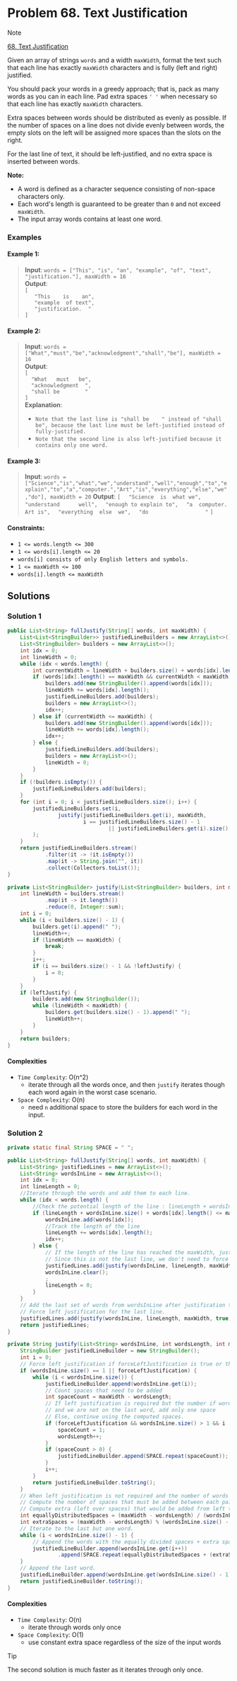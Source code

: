 # Problem 68. Text Justification

> [!NOTE]
> [68. Text Justification](https://leetcode.com/problems/text-justification/description/?envType=study-plan-v2&envId=top-interview-150)

Given an array of strings `words` and a width `maxWidth`, format the text such that each line has exactly `maxWidth` characters and is fully (left and right) justified.

You should pack your words in a greedy approach; that is, pack as many words as you can in each line. Pad extra spaces `' '` when necessary so that each line has exactly `maxWidth` characters.

Extra spaces between words should be distributed as evenly as possible. If the number of spaces on a line does not divide evenly between words, the empty slots on the left will be assigned more spaces than the slots on the right.

For the last line of text, it should be left-justified, and no extra space is inserted between words.

**Note:**

- A word is defined as a character sequence consisting of non-space characters only.
- Each word's length is guaranteed to be greater than `0` and not exceed `maxWidth`.
- The input array words contains at least one word.

### Examples

#### Example 1:

> **Input**: `words = ["This", "is", "an", "example", "of", "text", "justification."], maxWidth = 16`<br/>
> **Output**:<br/>
> `[`<br/>
> `   "This    is    an",`<br/>
> `   "example  of text",`<br/>
> `   "justification.  "`<br/>
> `]`

#### Example 2:

> **Input**: `words = ["What","must","be","acknowledgment","shall","be"], maxWidth = 16`<br/>
> **Output**: <br/>
> `[`<br/>
> `  "What   must   be",`<br/>
> `  "acknowledgment  ",`<br/>
> `  "shall be        "`<br/>
> `]`<br/>
> **Explanation**:
> - `Note that the last line is "shall be    " instead of "shall     be", because the last line must be left-justified instead of fully-justified.`
> - `Note that the second line is also left-justified because it contains only one word.`

#### Example 3:

> **Input**: `words = ["Science","is","what","we","understand","well","enough","to","explain","to","a","computer.","Art","is","everything","else","we","do"], maxWidth = 20`
> **Output**: 
> `[`
> `  "Science  is  what we",`
> `  "understand      well",`
> `  "enough to explain to",`
> `  "a  computer.  Art is",`
> `  "everything  else  we",`
> `  "do                  "`
> `]`

#### Constraints:

- `1 <= words.length <= 300`
- `1 <= words[i].length <= 20`
- `words[i] consists of only English letters and symbols.`
- `1 <= maxWidth <= 100`
- `words[i].length <= maxWidth`

## Solutions

### Solution 1

```java
public List<String> fullJustify(String[] words, int maxWidth) {
    List<List<StringBuilder>> justifiedLineBuilders = new ArrayList<>();
    List<StringBuilder> builders = new ArrayList<>();
    int idx = 0;
    int lineWidth = 0;
    while (idx < words.length) {
        int currentWidth = lineWidth + builders.size() + words[idx].length();
        if (words[idx].length() == maxWidth && currentWidth < maxWidth) {
            builders.add(new StringBuilder().append(words[idx]));
            lineWidth += words[idx].length();
            justifiedLineBuilders.add(builders);
            builders = new ArrayList<>();
            idx++;
        } else if (currentWidth <= maxWidth) {
            builders.add(new StringBuilder().append(words[idx]));
            lineWidth += words[idx].length();
            idx++;
        } else {
            justifiedLineBuilders.add(builders);
            builders = new ArrayList<>();
            lineWidth = 0;
        }
    }
    if (!builders.isEmpty()) {
        justifiedLineBuilders.add(builders);
    }
    for (int i = 0; i < justifiedLineBuilders.size(); i++) {
        justifiedLineBuilders.set(i,
                justify(justifiedLineBuilders.get(i), maxWidth,
                        i == justifiedLineBuilders.size() - 1
                                || justifiedLineBuilders.get(i).size() == 1)
        );
    }
    return justifiedLineBuilders.stream()
            .filter(it -> !it.isEmpty())
            .map(it -> String.join("", it))
            .collect(Collectors.toList());
}

private List<StringBuilder> justify(List<StringBuilder> builders, int maxWidth, boolean leftJustify) {
    int lineWidth = builders.stream()
            .map(it -> it.length())
            .reduce(0, Integer::sum);
    int i = 0;
    while (i < builders.size() - 1) {
        builders.get(i).append(" ");
        lineWidth++;
        if (lineWidth == maxWidth) {
            break;
        }
        i++;
        if (i == builders.size() - 1 && !leftJustify) {
            i = 0;
        }
    }
    if (leftJustify) {
        builders.add(new StringBuilder());
        while (lineWidth < maxWidth) {
            builders.get(builders.size() - 1).append(" ");
            lineWidth++;
        }
    }
    return builders;
}
```

#### Complexities

- `Time Complexity`: O(n^2)
    - iterate through all the words once, and then `justify` iterates though each word again in the worst case scenario.
- `Space Complexity`: O(n)
    - need `n` additional space to store the builders for each word in the input.

### Solution 2

```java
private static final String SPACE = " ";

public List<String> fullJustify(String[] words, int maxWidth) {
    List<String> justifiedLines = new ArrayList<>();
    List<String> wordsInLine = new ArrayList<>();
    int idx = 0;
    int lineLength = 0;
    //Iterate through the words and add them to each line.
    while (idx < words.length) {
        //Check the potential length of the line : lineLength + wordsInLine.size() + words[idx].length()
        if (lineLength + wordsInLine.size() + words[idx].length() <= maxWidth) {
            wordsInLine.add(words[idx]);
            //Track the length of the line
            lineLength += words[idx].length();
            idx++;
        } else {
            // If the length of the line has reached the maxWidth, justify and add it to the line
            // Since this is not the last line, we don't need to force left justification.
            justifiedLines.add(justify(wordsInLine, lineLength, maxWidth, false));
            wordsInLine.clear();
            ;
            lineLength = 0;
        }
    }
    // Add the last set of words from wordsInLine after justification to justifiedLines.
    // Force left justification for the last line.
    justifiedLines.add(justify(wordsInLine, lineLength, maxWidth, true));
    return justifiedLines;
}

private String justify(List<String> wordsInLine, int wordsLength, int maxWidth, boolean forceLeftJustification) {
    StringBuilder justifiedLineBuilder = new StringBuilder();
    int i = 0;
    // Force left justification if forceLeftJustification is true or there is only one word in the line.
    if (wordsInLine.size() == 1 || forceLeftJustification) {
        while (i < wordsInLine.size()) {
            justifiedLineBuilder.append(wordsInLine.get(i));
            // Count spaces that need to be added
            int spaceCount = maxWidth - wordsLength;
            // If left justification is required but the number if words are more than 1,
            // and we are not on the last word, add only one space
            // Else, continue using the computed spaces.
            if (forceLeftJustification && wordsInLine.size() > 1 && i != wordsInLine.size() - 1) {
                spaceCount = 1;
                wordsLength++;
            }
            if (spaceCount > 0) {
                justifiedLineBuilder.append(SPACE.repeat(spaceCount));
            }
            i++;
        }
        return justifiedLineBuilder.toString();
    }
    // When left justification is not required and the number of words > 1,
    // Compute the number of spaces that must be added between each pair of words - would be at least 1.
    // Compute extra (left over spaces) that would be added from left to right in addition to the equal space.
    int equallyDistributedSpaces = (maxWidth - wordsLength) / (wordsInLine.size() - 1);
    int extraSpaces = (maxWidth - wordsLength) % (wordsInLine.size() - 1);
    // Iterate to the last but one word.
    while (i < wordsInLine.size() - 1) {
        // Append the words with the equally divided spaces + extra spaces.
        justifiedLineBuilder.append(wordsInLine.get(i++))
                .append(SPACE.repeat(equallyDistributedSpaces + (extraSpaces-- > 0 ? 1 : 0)));
    }
    // Append the last word.
    justifiedLineBuilder.append(wordsInLine.get(wordsInLine.size() - 1));
    return justifiedLineBuilder.toString();
}
```

#### Complexities

- `Time Complexity`: O(n)
    - iterate through words only once
- `Space Complexity`: O(1)
    - use constant extra space regardless of the size of the input words

> [!TIP]
> The second solution is much faster as it iterates through only once.
 